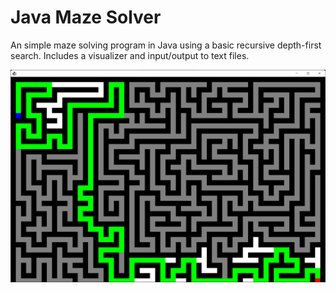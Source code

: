 # Java Maze Solver
An simple maze solving program in Java using a basic recursive depth-first search. 
Includes a visualizer and input/output to text files.

![screenshot](https://github.com/suyu-chen/maze-solver/blob/main/java-version/Maze%20Solver%20Visualizer.png)
